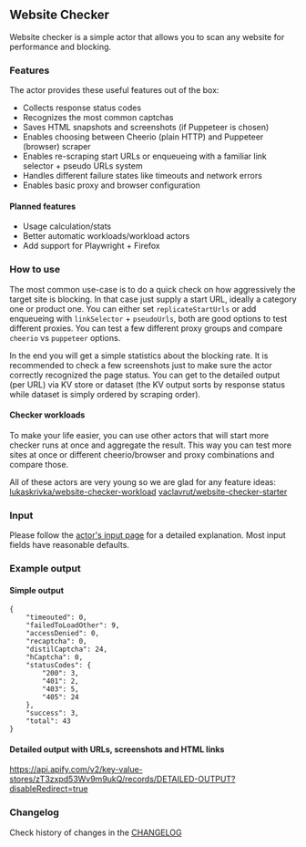 ## Website Checker
Website checker is a simple actor that allows you to scan any website for performance and blocking.

### Features
The actor provides these useful features out of the box:
- Collects response status codes
- Recognizes the most common captchas
- Saves HTML snapshots and screenshots (if Puppeteer is chosen)
- Enables choosing between Cheerio (plain HTTP) and Puppeteer (browser) scraper
- Enables re-scraping start URLs or enqueueing with a familiar link selector + pseudo URLs system
- Handles different failure states like timeouts and network errors
- Enables basic proxy and browser configuration

#### Planned features
- Usage calculation/stats
- Better automatic workloads/workload actors
- Add support for Playwright + Firefox

### How to use
The most common use-case is to do a quick check on how aggressively the target site is blocking. In that case just supply a start URL, ideally a category one or product one. You can either set `replicateStartUrls` or add enqueueing with `linkSelector` + `pseudoUrls`, both are good options to test different proxies. You can test a few different proxy groups and compare `cheerio` vs `puppeteer` options.

In the end you will get a simple statistics about the blocking rate. It is recommended to check a few screenshots just to make sure the actor correctly recognized the page status. You can get to the detailed output (per URL) via KV store or dataset (the KV output sorts by response status while dataset is simply ordered by scraping order).

#### Checker workloads
To make your life easier, you can use other actors that will start more checker runs at once and aggregate the result. This way you can test more sites at once or different cheerio/browser and proxy combinations and compare those.

All of these actors are very young so we are glad for any feature ideas:
[lukaskrivka/website-checker-workload](https://apify.com/lukaskrivka/website-checker-workload)
[vaclavrut/website-checker-starter](https://apify.com/vaclavrut/website-checker-starter)

### Input
Please follow the [actor's input page](https://apify.com/lukaskrivka/website-checker/input-schema) for a detailed explanation. Most input fields have reasonable defaults.

### Example output

#### Simple output
```
{
    "timeouted": 0,
    "failedToLoadOther": 9,
    "accessDenied": 0,
    "recaptcha": 0,
    "distilCaptcha": 24,
    "hCaptcha": 0, 
    "statusCodes": {
        "200": 3,
        "401": 2,
        "403": 5,
        "405": 24
    },
    "success": 3,
    "total": 43
}
```

#### Detailed output with URLs, screenshots and HTML links
https://api.apify.com/v2/key-value-stores/zT3zxpd53Wv9m9ukQ/records/DETAILED-OUTPUT?disableRedirect=true

### Changelog
Check history of changes in the [CHANGELOG](https://github.com/metalwarrior665/actor-website-checker/blob/master/CHANGELOG.md)